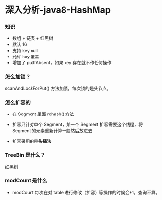 # 深入分析-java8-HashMap

### 知识

- 数组 + 链表 + 红黑树
- 默认 16
- 支持 key null
- 允许 key 覆盖
- 增加了 putIfAbsent，如果 key 存在就不作任何操作

### 怎么加锁？

scanAndLockForPut() 方法加锁，每次锁的是头节点。

### 怎么扩容的

- 在 Segment 里面 rehash() 方法

- 扩容只针对单个 Segment，某一个 Segment 扩容需要这个线程，将 Segment 的元素重新计算一般然后放进去

- 扩容采用的是**头插法**

### TreeBin 是什么？

红黑树

### modCount 是什么

- modCount 每次在对 table 进行修改（扩容）等操作的时候会+1，查询不算。
